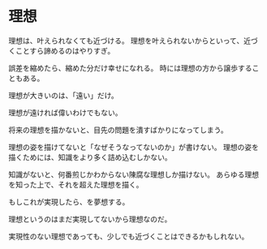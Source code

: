 # 理想

理想は、叶えられなくても近づける。
理想を叶えられないからといって、近づくことすら諦めるのはやりすぎ。

誤差を縮めたら、縮めた分だけ幸せになれる。
時には理想の方から譲歩することもある。

理想が大きいのは、「遠い」だけ。

理想が遠ければ偉いわけでもない。

将来の理想を描かないと、目先の問題を潰すばかりになってしまう。

理想の姿を描けてないと「なぜそうなってないのか」が書けない。
理想の姿を描くためには、知識をより多く詰め込むしかない。

知識がないと、何番煎じかわからない陳腐な理想しか描けない。
あらゆる理想を知った上で、それを超えた理想を描く。

もしこれが実現したら、を夢想する。

理想というのはまだ実現してないから理想なのだ。

実現性のない理想であっても、少しでも近づくことはできるかもしれない。
